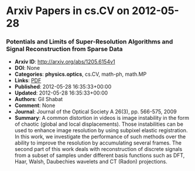 # Arxiv Papers in cs.CV on 2012-05-28
### Potentials and Limits of Super-Resolution Algorithms and Signal Reconstruction from Sparse Data
- **Arxiv ID**: http://arxiv.org/abs/1205.6154v1
- **DOI**: None
- **Categories**: **physics.optics**, cs.CV, math-ph, math.MP
- **Links**: [PDF](http://arxiv.org/pdf/1205.6154v1)
- **Published**: 2012-05-28 16:35:33+00:00
- **Updated**: 2012-05-28 16:35:33+00:00
- **Authors**: Gil Shabat
- **Comment**: None
- **Journal**: Journal of the Optical Society A 26(3), pp. 566-575, 2009
- **Summary**: A common distortion in videos is image instability in the form of chaotic (global and local displacements). Those instabilities can be used to enhance image resolution by using subpixel elastic registration. In this work, we investigate the performance of such methods over the ability to improve the resolution by accumulating several frames. The second part of this work deals with reconstruction of discrete signals from a subset of samples under different basis functions such as DFT, Haar, Walsh, Daubechies wavelets and CT (Radon) projections.



